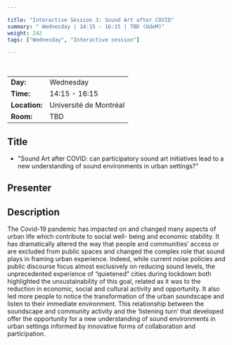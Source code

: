 ```yaml
---

title: "Interactive Session 3: Sound Art after COVID"
summary: " Wednesday | 14:15 - 16:15 | TBD (UdeM)"
weight: 242
tags: ["Wednesday", "Interactive session"]

---
```


<br>

| | |
| - | - |
| **Day:** | Wednesday |
| **Time:** | 14:15 - 16:15 |
| **Location:** | Université de Montréal |
| **Room:** | TBD |

## Title

- "Sound Art after COVID: can participatory sound art initiatives lead to a new understanding of sound environments in urban settings?"

## Presenter

<!-- - [Catherine Guastavino]({{< relref "/authors/catherine-guastavino">}}) -->

## Description

The Covid-19 pandemic has impacted on and changed many aspects of urban life which contribute to social well- being and economic stability. It has dramatically altered the way that people and communities’ access or are excluded from public spaces and changed the complex role that sound plays in framing urban experience. Indeed, while current noise policies and public discourse focus almost exclusively on reducing sound levels, the  unprecedented experience of “quietened” cities during lockdown both highlighted the unsustainability of this goal, related as it was to the reduction in economic, social and cultural activity and opportunity. It also led more people to notice the transformation of the urban soundscape and listen to their immediate environment.  This relationship between the soundscape and community activity and the ‘listening turn’ that developed offer  the opportunity for a new understanding of sound environments in urban settings informed by  innovative forms of collaboration and participation.
